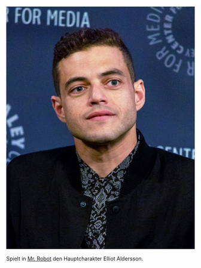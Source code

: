 ![](../../Attachments/Pasted%20image%2020251023012043.png)

Spielt in [Mr. Robot](../../Unterhaltung/Serien/Mr.%20Robot.md) den Hauptcharakter Elliot Aldersson.
